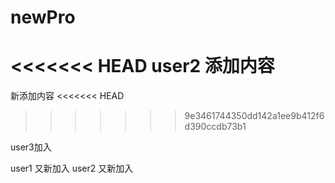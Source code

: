 # newPro
<<<<<<< HEAD
user2 添加内容
=======
新添加内容
<<<<<<< HEAD
>>>>>>> 9e3461744350dd142a1ee9b412f6d390ccdb73b1

user3加入


user1 又新加入
user2 又新加入

